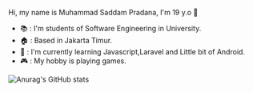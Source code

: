 Hi, my name is Muhammad Saddam Pradana, I'm 19 y.o :wave:

- :books: : I'm students of Software Engineering in University.
- :house: : Based in Jakarta Timur.
- :seedling: : I'm currently learning Javascript,Laravel and Little bit of Android.
- :video_game: : My hobby is playing games.

![Anurag's GitHub stats](https://github-readme-stats.vercel.app/api?username=mrsaddam32&show_icons=true&theme=dracula)

<!---
mrsaddam32/mrsaddam32 is a ✨ special ✨ repository because its `README.md` (this file) appears on your GitHub profile.
You can click the Preview link to take a look at your changes.
--->
